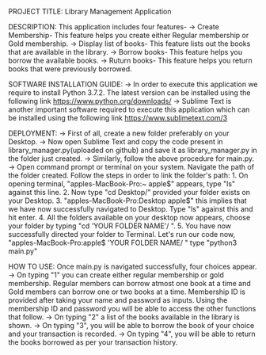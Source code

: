 PROJECT TITLE:
Library Management Application

DESCRIPTION:
This application includes four features-
-> Create Membership-
   This feature helps you create either Regular membership or Gold membership.
-> Display list of books-
   This feature lists out the books that are available in the library.
-> Borrow books-
   This feature helps you borrow the available books.
-> Ruturn books-
   This feature helps you return books that were previously borrowed.

SOFTWARE INSTALLATION GUIDE:
-> In order to execute this application we require to install Python 3.7.2. The latest version can be installed using the following link https://www.python.org/downloads/
-> Sublime Text is another important software required to execute this application which can be installed using the following link https://www.sublimetext.com/3

DEPLOYMENT:
-> First of all, create a new folder preferably on your Desktop. 
-> Now open Sublime Text and copy the code present in library_manager.py(uploaded on github) and save it as library_manager.py in the folder just created. 
-> Similarly, follow the above procedure for main.py. 
-> Open command prompt or terminal on your system. Navigate the path of the folder created. Follow the steps in order to link the folder's path:
     1. On opening terminal, "apples-MacBook-Pro:~ apple$" appears, type "ls" against this line.
     2. Now type "cd Desktop/" provided your folder exists on your Desktop.
     3. "apples-MacBook-Pro:Desktop apple$" this implies that we have now successfully navigated to Desktop. Type "ls" against this and hit enter.
     4. All the folders available on your desktop now appears, choose your folder by typing "cd 'YOUR FOLDER NAME'/ ".
     5. You have now successfully directed your folder to Terminal. Let's run our code now, "apples-MacBook-Pro:apple$ 'YOUR FOLDER NAME/ " type "python3 main.py"

HOW TO USE:
Once main.py is navigated successfully, four choices appear.
 -> On typing "1" you can create either regular membership or gold membership. Regular members can borrow atmost one book at a time and Gold members can borrow one or two books at a time. Membership ID is provided after taking your name and password as inputs. Using the membership ID and password you will be able to access the other functions that follow. 
 -> On typing "2" a list of the books available in the library is shown. 
 -> On typing "3", you will be able to borrow the book of your choice and your transaction is recorded.
 -> On typing "4", you will be able to return the books borrowed as per your transaction history.
